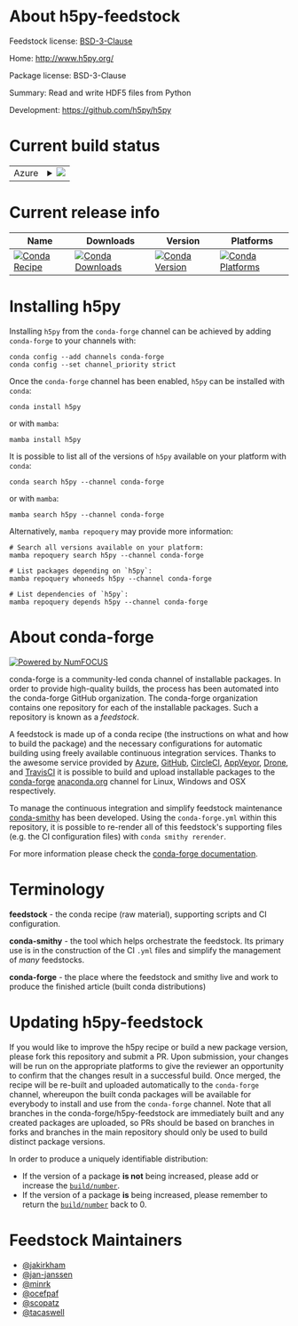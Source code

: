 About h5py-feedstock
====================

Feedstock license: [BSD-3-Clause](https://github.com/conda-forge/h5py-feedstock/blob/main/LICENSE.txt)

Home: http://www.h5py.org/

Package license: BSD-3-Clause

Summary: Read and write HDF5 files from Python

Development: https://github.com/h5py/h5py

Current build status
====================


<table>
    
  <tr>
    <td>Azure</td>
    <td>
      <details>
        <summary>
          <a href="https://dev.azure.com/conda-forge/feedstock-builds/_build/latest?definitionId=402&branchName=main">
            <img src="https://dev.azure.com/conda-forge/feedstock-builds/_apis/build/status/h5py-feedstock?branchName=main">
          </a>
        </summary>
        <table>
          <thead><tr><th>Variant</th><th>Status</th></tr></thead>
          <tbody><tr>
              <td>linux_64_mpimpichnumpy1.22python3.8.____cpython</td>
              <td>
                <a href="https://dev.azure.com/conda-forge/feedstock-builds/_build/latest?definitionId=402&branchName=main">
                  <img src="https://dev.azure.com/conda-forge/feedstock-builds/_apis/build/status/h5py-feedstock?branchName=main&jobName=linux&configuration=linux%20linux_64_mpimpichnumpy1.22python3.8.____cpython" alt="variant">
                </a>
              </td>
            </tr><tr>
              <td>linux_64_mpimpichnumpy1.22python3.9.____73_pypy</td>
              <td>
                <a href="https://dev.azure.com/conda-forge/feedstock-builds/_build/latest?definitionId=402&branchName=main">
                  <img src="https://dev.azure.com/conda-forge/feedstock-builds/_apis/build/status/h5py-feedstock?branchName=main&jobName=linux&configuration=linux%20linux_64_mpimpichnumpy1.22python3.9.____73_pypy" alt="variant">
                </a>
              </td>
            </tr><tr>
              <td>linux_64_mpimpichnumpy2.0python3.10.____cpython</td>
              <td>
                <a href="https://dev.azure.com/conda-forge/feedstock-builds/_build/latest?definitionId=402&branchName=main">
                  <img src="https://dev.azure.com/conda-forge/feedstock-builds/_apis/build/status/h5py-feedstock?branchName=main&jobName=linux&configuration=linux%20linux_64_mpimpichnumpy2.0python3.10.____cpython" alt="variant">
                </a>
              </td>
            </tr><tr>
              <td>linux_64_mpimpichnumpy2.0python3.11.____cpython</td>
              <td>
                <a href="https://dev.azure.com/conda-forge/feedstock-builds/_build/latest?definitionId=402&branchName=main">
                  <img src="https://dev.azure.com/conda-forge/feedstock-builds/_apis/build/status/h5py-feedstock?branchName=main&jobName=linux&configuration=linux%20linux_64_mpimpichnumpy2.0python3.11.____cpython" alt="variant">
                </a>
              </td>
            </tr><tr>
              <td>linux_64_mpimpichnumpy2.0python3.12.____cpython</td>
              <td>
                <a href="https://dev.azure.com/conda-forge/feedstock-builds/_build/latest?definitionId=402&branchName=main">
                  <img src="https://dev.azure.com/conda-forge/feedstock-builds/_apis/build/status/h5py-feedstock?branchName=main&jobName=linux&configuration=linux%20linux_64_mpimpichnumpy2.0python3.12.____cpython" alt="variant">
                </a>
              </td>
            </tr><tr>
              <td>linux_64_mpimpichnumpy2.0python3.9.____cpython</td>
              <td>
                <a href="https://dev.azure.com/conda-forge/feedstock-builds/_build/latest?definitionId=402&branchName=main">
                  <img src="https://dev.azure.com/conda-forge/feedstock-builds/_apis/build/status/h5py-feedstock?branchName=main&jobName=linux&configuration=linux%20linux_64_mpimpichnumpy2.0python3.9.____cpython" alt="variant">
                </a>
              </td>
            </tr><tr>
              <td>linux_64_mpinompinumpy1.22python3.8.____cpython</td>
              <td>
                <a href="https://dev.azure.com/conda-forge/feedstock-builds/_build/latest?definitionId=402&branchName=main">
                  <img src="https://dev.azure.com/conda-forge/feedstock-builds/_apis/build/status/h5py-feedstock?branchName=main&jobName=linux&configuration=linux%20linux_64_mpinompinumpy1.22python3.8.____cpython" alt="variant">
                </a>
              </td>
            </tr><tr>
              <td>linux_64_mpinompinumpy1.22python3.9.____73_pypy</td>
              <td>
                <a href="https://dev.azure.com/conda-forge/feedstock-builds/_build/latest?definitionId=402&branchName=main">
                  <img src="https://dev.azure.com/conda-forge/feedstock-builds/_apis/build/status/h5py-feedstock?branchName=main&jobName=linux&configuration=linux%20linux_64_mpinompinumpy1.22python3.9.____73_pypy" alt="variant">
                </a>
              </td>
            </tr><tr>
              <td>linux_64_mpinompinumpy2.0python3.10.____cpython</td>
              <td>
                <a href="https://dev.azure.com/conda-forge/feedstock-builds/_build/latest?definitionId=402&branchName=main">
                  <img src="https://dev.azure.com/conda-forge/feedstock-builds/_apis/build/status/h5py-feedstock?branchName=main&jobName=linux&configuration=linux%20linux_64_mpinompinumpy2.0python3.10.____cpython" alt="variant">
                </a>
              </td>
            </tr><tr>
              <td>linux_64_mpinompinumpy2.0python3.11.____cpython</td>
              <td>
                <a href="https://dev.azure.com/conda-forge/feedstock-builds/_build/latest?definitionId=402&branchName=main">
                  <img src="https://dev.azure.com/conda-forge/feedstock-builds/_apis/build/status/h5py-feedstock?branchName=main&jobName=linux&configuration=linux%20linux_64_mpinompinumpy2.0python3.11.____cpython" alt="variant">
                </a>
              </td>
            </tr><tr>
              <td>linux_64_mpinompinumpy2.0python3.12.____cpython</td>
              <td>
                <a href="https://dev.azure.com/conda-forge/feedstock-builds/_build/latest?definitionId=402&branchName=main">
                  <img src="https://dev.azure.com/conda-forge/feedstock-builds/_apis/build/status/h5py-feedstock?branchName=main&jobName=linux&configuration=linux%20linux_64_mpinompinumpy2.0python3.12.____cpython" alt="variant">
                </a>
              </td>
            </tr><tr>
              <td>linux_64_mpinompinumpy2.0python3.9.____cpython</td>
              <td>
                <a href="https://dev.azure.com/conda-forge/feedstock-builds/_build/latest?definitionId=402&branchName=main">
                  <img src="https://dev.azure.com/conda-forge/feedstock-builds/_apis/build/status/h5py-feedstock?branchName=main&jobName=linux&configuration=linux%20linux_64_mpinompinumpy2.0python3.9.____cpython" alt="variant">
                </a>
              </td>
            </tr><tr>
              <td>linux_64_mpiopenmpinumpy1.22python3.8.____cpython</td>
              <td>
                <a href="https://dev.azure.com/conda-forge/feedstock-builds/_build/latest?definitionId=402&branchName=main">
                  <img src="https://dev.azure.com/conda-forge/feedstock-builds/_apis/build/status/h5py-feedstock?branchName=main&jobName=linux&configuration=linux%20linux_64_mpiopenmpinumpy1.22python3.8.____cpython" alt="variant">
                </a>
              </td>
            </tr><tr>
              <td>linux_64_mpiopenmpinumpy1.22python3.9.____73_pypy</td>
              <td>
                <a href="https://dev.azure.com/conda-forge/feedstock-builds/_build/latest?definitionId=402&branchName=main">
                  <img src="https://dev.azure.com/conda-forge/feedstock-builds/_apis/build/status/h5py-feedstock?branchName=main&jobName=linux&configuration=linux%20linux_64_mpiopenmpinumpy1.22python3.9.____73_pypy" alt="variant">
                </a>
              </td>
            </tr><tr>
              <td>linux_64_mpiopenmpinumpy2.0python3.10.____cpython</td>
              <td>
                <a href="https://dev.azure.com/conda-forge/feedstock-builds/_build/latest?definitionId=402&branchName=main">
                  <img src="https://dev.azure.com/conda-forge/feedstock-builds/_apis/build/status/h5py-feedstock?branchName=main&jobName=linux&configuration=linux%20linux_64_mpiopenmpinumpy2.0python3.10.____cpython" alt="variant">
                </a>
              </td>
            </tr><tr>
              <td>linux_64_mpiopenmpinumpy2.0python3.11.____cpython</td>
              <td>
                <a href="https://dev.azure.com/conda-forge/feedstock-builds/_build/latest?definitionId=402&branchName=main">
                  <img src="https://dev.azure.com/conda-forge/feedstock-builds/_apis/build/status/h5py-feedstock?branchName=main&jobName=linux&configuration=linux%20linux_64_mpiopenmpinumpy2.0python3.11.____cpython" alt="variant">
                </a>
              </td>
            </tr><tr>
              <td>linux_64_mpiopenmpinumpy2.0python3.12.____cpython</td>
              <td>
                <a href="https://dev.azure.com/conda-forge/feedstock-builds/_build/latest?definitionId=402&branchName=main">
                  <img src="https://dev.azure.com/conda-forge/feedstock-builds/_apis/build/status/h5py-feedstock?branchName=main&jobName=linux&configuration=linux%20linux_64_mpiopenmpinumpy2.0python3.12.____cpython" alt="variant">
                </a>
              </td>
            </tr><tr>
              <td>linux_64_mpiopenmpinumpy2.0python3.9.____cpython</td>
              <td>
                <a href="https://dev.azure.com/conda-forge/feedstock-builds/_build/latest?definitionId=402&branchName=main">
                  <img src="https://dev.azure.com/conda-forge/feedstock-builds/_apis/build/status/h5py-feedstock?branchName=main&jobName=linux&configuration=linux%20linux_64_mpiopenmpinumpy2.0python3.9.____cpython" alt="variant">
                </a>
              </td>
            </tr><tr>
              <td>linux_aarch64_mpimpichnumpy1.22python3.8.____cpython</td>
              <td>
                <a href="https://dev.azure.com/conda-forge/feedstock-builds/_build/latest?definitionId=402&branchName=main">
                  <img src="https://dev.azure.com/conda-forge/feedstock-builds/_apis/build/status/h5py-feedstock?branchName=main&jobName=linux&configuration=linux%20linux_aarch64_mpimpichnumpy1.22python3.8.____cpython" alt="variant">
                </a>
              </td>
            </tr><tr>
              <td>linux_aarch64_mpimpichnumpy1.22python3.9.____73_pypy</td>
              <td>
                <a href="https://dev.azure.com/conda-forge/feedstock-builds/_build/latest?definitionId=402&branchName=main">
                  <img src="https://dev.azure.com/conda-forge/feedstock-builds/_apis/build/status/h5py-feedstock?branchName=main&jobName=linux&configuration=linux%20linux_aarch64_mpimpichnumpy1.22python3.9.____73_pypy" alt="variant">
                </a>
              </td>
            </tr><tr>
              <td>linux_aarch64_mpimpichnumpy2.0python3.10.____cpython</td>
              <td>
                <a href="https://dev.azure.com/conda-forge/feedstock-builds/_build/latest?definitionId=402&branchName=main">
                  <img src="https://dev.azure.com/conda-forge/feedstock-builds/_apis/build/status/h5py-feedstock?branchName=main&jobName=linux&configuration=linux%20linux_aarch64_mpimpichnumpy2.0python3.10.____cpython" alt="variant">
                </a>
              </td>
            </tr><tr>
              <td>linux_aarch64_mpimpichnumpy2.0python3.11.____cpython</td>
              <td>
                <a href="https://dev.azure.com/conda-forge/feedstock-builds/_build/latest?definitionId=402&branchName=main">
                  <img src="https://dev.azure.com/conda-forge/feedstock-builds/_apis/build/status/h5py-feedstock?branchName=main&jobName=linux&configuration=linux%20linux_aarch64_mpimpichnumpy2.0python3.11.____cpython" alt="variant">
                </a>
              </td>
            </tr><tr>
              <td>linux_aarch64_mpimpichnumpy2.0python3.12.____cpython</td>
              <td>
                <a href="https://dev.azure.com/conda-forge/feedstock-builds/_build/latest?definitionId=402&branchName=main">
                  <img src="https://dev.azure.com/conda-forge/feedstock-builds/_apis/build/status/h5py-feedstock?branchName=main&jobName=linux&configuration=linux%20linux_aarch64_mpimpichnumpy2.0python3.12.____cpython" alt="variant">
                </a>
              </td>
            </tr><tr>
              <td>linux_aarch64_mpimpichnumpy2.0python3.9.____cpython</td>
              <td>
                <a href="https://dev.azure.com/conda-forge/feedstock-builds/_build/latest?definitionId=402&branchName=main">
                  <img src="https://dev.azure.com/conda-forge/feedstock-builds/_apis/build/status/h5py-feedstock?branchName=main&jobName=linux&configuration=linux%20linux_aarch64_mpimpichnumpy2.0python3.9.____cpython" alt="variant">
                </a>
              </td>
            </tr><tr>
              <td>linux_aarch64_mpinompinumpy1.22python3.8.____cpython</td>
              <td>
                <a href="https://dev.azure.com/conda-forge/feedstock-builds/_build/latest?definitionId=402&branchName=main">
                  <img src="https://dev.azure.com/conda-forge/feedstock-builds/_apis/build/status/h5py-feedstock?branchName=main&jobName=linux&configuration=linux%20linux_aarch64_mpinompinumpy1.22python3.8.____cpython" alt="variant">
                </a>
              </td>
            </tr><tr>
              <td>linux_aarch64_mpinompinumpy1.22python3.9.____73_pypy</td>
              <td>
                <a href="https://dev.azure.com/conda-forge/feedstock-builds/_build/latest?definitionId=402&branchName=main">
                  <img src="https://dev.azure.com/conda-forge/feedstock-builds/_apis/build/status/h5py-feedstock?branchName=main&jobName=linux&configuration=linux%20linux_aarch64_mpinompinumpy1.22python3.9.____73_pypy" alt="variant">
                </a>
              </td>
            </tr><tr>
              <td>linux_aarch64_mpinompinumpy2.0python3.10.____cpython</td>
              <td>
                <a href="https://dev.azure.com/conda-forge/feedstock-builds/_build/latest?definitionId=402&branchName=main">
                  <img src="https://dev.azure.com/conda-forge/feedstock-builds/_apis/build/status/h5py-feedstock?branchName=main&jobName=linux&configuration=linux%20linux_aarch64_mpinompinumpy2.0python3.10.____cpython" alt="variant">
                </a>
              </td>
            </tr><tr>
              <td>linux_aarch64_mpinompinumpy2.0python3.11.____cpython</td>
              <td>
                <a href="https://dev.azure.com/conda-forge/feedstock-builds/_build/latest?definitionId=402&branchName=main">
                  <img src="https://dev.azure.com/conda-forge/feedstock-builds/_apis/build/status/h5py-feedstock?branchName=main&jobName=linux&configuration=linux%20linux_aarch64_mpinompinumpy2.0python3.11.____cpython" alt="variant">
                </a>
              </td>
            </tr><tr>
              <td>linux_aarch64_mpinompinumpy2.0python3.12.____cpython</td>
              <td>
                <a href="https://dev.azure.com/conda-forge/feedstock-builds/_build/latest?definitionId=402&branchName=main">
                  <img src="https://dev.azure.com/conda-forge/feedstock-builds/_apis/build/status/h5py-feedstock?branchName=main&jobName=linux&configuration=linux%20linux_aarch64_mpinompinumpy2.0python3.12.____cpython" alt="variant">
                </a>
              </td>
            </tr><tr>
              <td>linux_aarch64_mpinompinumpy2.0python3.9.____cpython</td>
              <td>
                <a href="https://dev.azure.com/conda-forge/feedstock-builds/_build/latest?definitionId=402&branchName=main">
                  <img src="https://dev.azure.com/conda-forge/feedstock-builds/_apis/build/status/h5py-feedstock?branchName=main&jobName=linux&configuration=linux%20linux_aarch64_mpinompinumpy2.0python3.9.____cpython" alt="variant">
                </a>
              </td>
            </tr><tr>
              <td>linux_aarch64_mpiopenmpinumpy1.22python3.8.____cpython</td>
              <td>
                <a href="https://dev.azure.com/conda-forge/feedstock-builds/_build/latest?definitionId=402&branchName=main">
                  <img src="https://dev.azure.com/conda-forge/feedstock-builds/_apis/build/status/h5py-feedstock?branchName=main&jobName=linux&configuration=linux%20linux_aarch64_mpiopenmpinumpy1.22python3.8.____cpython" alt="variant">
                </a>
              </td>
            </tr><tr>
              <td>linux_aarch64_mpiopenmpinumpy1.22python3.9.____73_pypy</td>
              <td>
                <a href="https://dev.azure.com/conda-forge/feedstock-builds/_build/latest?definitionId=402&branchName=main">
                  <img src="https://dev.azure.com/conda-forge/feedstock-builds/_apis/build/status/h5py-feedstock?branchName=main&jobName=linux&configuration=linux%20linux_aarch64_mpiopenmpinumpy1.22python3.9.____73_pypy" alt="variant">
                </a>
              </td>
            </tr><tr>
              <td>linux_aarch64_mpiopenmpinumpy2.0python3.10.____cpython</td>
              <td>
                <a href="https://dev.azure.com/conda-forge/feedstock-builds/_build/latest?definitionId=402&branchName=main">
                  <img src="https://dev.azure.com/conda-forge/feedstock-builds/_apis/build/status/h5py-feedstock?branchName=main&jobName=linux&configuration=linux%20linux_aarch64_mpiopenmpinumpy2.0python3.10.____cpython" alt="variant">
                </a>
              </td>
            </tr><tr>
              <td>linux_aarch64_mpiopenmpinumpy2.0python3.11.____cpython</td>
              <td>
                <a href="https://dev.azure.com/conda-forge/feedstock-builds/_build/latest?definitionId=402&branchName=main">
                  <img src="https://dev.azure.com/conda-forge/feedstock-builds/_apis/build/status/h5py-feedstock?branchName=main&jobName=linux&configuration=linux%20linux_aarch64_mpiopenmpinumpy2.0python3.11.____cpython" alt="variant">
                </a>
              </td>
            </tr><tr>
              <td>linux_aarch64_mpiopenmpinumpy2.0python3.12.____cpython</td>
              <td>
                <a href="https://dev.azure.com/conda-forge/feedstock-builds/_build/latest?definitionId=402&branchName=main">
                  <img src="https://dev.azure.com/conda-forge/feedstock-builds/_apis/build/status/h5py-feedstock?branchName=main&jobName=linux&configuration=linux%20linux_aarch64_mpiopenmpinumpy2.0python3.12.____cpython" alt="variant">
                </a>
              </td>
            </tr><tr>
              <td>linux_aarch64_mpiopenmpinumpy2.0python3.9.____cpython</td>
              <td>
                <a href="https://dev.azure.com/conda-forge/feedstock-builds/_build/latest?definitionId=402&branchName=main">
                  <img src="https://dev.azure.com/conda-forge/feedstock-builds/_apis/build/status/h5py-feedstock?branchName=main&jobName=linux&configuration=linux%20linux_aarch64_mpiopenmpinumpy2.0python3.9.____cpython" alt="variant">
                </a>
              </td>
            </tr><tr>
              <td>linux_ppc64le_mpimpichnumpy1.22python3.8.____cpython</td>
              <td>
                <a href="https://dev.azure.com/conda-forge/feedstock-builds/_build/latest?definitionId=402&branchName=main">
                  <img src="https://dev.azure.com/conda-forge/feedstock-builds/_apis/build/status/h5py-feedstock?branchName=main&jobName=linux&configuration=linux%20linux_ppc64le_mpimpichnumpy1.22python3.8.____cpython" alt="variant">
                </a>
              </td>
            </tr><tr>
              <td>linux_ppc64le_mpimpichnumpy1.22python3.9.____73_pypy</td>
              <td>
                <a href="https://dev.azure.com/conda-forge/feedstock-builds/_build/latest?definitionId=402&branchName=main">
                  <img src="https://dev.azure.com/conda-forge/feedstock-builds/_apis/build/status/h5py-feedstock?branchName=main&jobName=linux&configuration=linux%20linux_ppc64le_mpimpichnumpy1.22python3.9.____73_pypy" alt="variant">
                </a>
              </td>
            </tr><tr>
              <td>linux_ppc64le_mpimpichnumpy2.0python3.10.____cpython</td>
              <td>
                <a href="https://dev.azure.com/conda-forge/feedstock-builds/_build/latest?definitionId=402&branchName=main">
                  <img src="https://dev.azure.com/conda-forge/feedstock-builds/_apis/build/status/h5py-feedstock?branchName=main&jobName=linux&configuration=linux%20linux_ppc64le_mpimpichnumpy2.0python3.10.____cpython" alt="variant">
                </a>
              </td>
            </tr><tr>
              <td>linux_ppc64le_mpimpichnumpy2.0python3.11.____cpython</td>
              <td>
                <a href="https://dev.azure.com/conda-forge/feedstock-builds/_build/latest?definitionId=402&branchName=main">
                  <img src="https://dev.azure.com/conda-forge/feedstock-builds/_apis/build/status/h5py-feedstock?branchName=main&jobName=linux&configuration=linux%20linux_ppc64le_mpimpichnumpy2.0python3.11.____cpython" alt="variant">
                </a>
              </td>
            </tr><tr>
              <td>linux_ppc64le_mpimpichnumpy2.0python3.12.____cpython</td>
              <td>
                <a href="https://dev.azure.com/conda-forge/feedstock-builds/_build/latest?definitionId=402&branchName=main">
                  <img src="https://dev.azure.com/conda-forge/feedstock-builds/_apis/build/status/h5py-feedstock?branchName=main&jobName=linux&configuration=linux%20linux_ppc64le_mpimpichnumpy2.0python3.12.____cpython" alt="variant">
                </a>
              </td>
            </tr><tr>
              <td>linux_ppc64le_mpimpichnumpy2.0python3.9.____cpython</td>
              <td>
                <a href="https://dev.azure.com/conda-forge/feedstock-builds/_build/latest?definitionId=402&branchName=main">
                  <img src="https://dev.azure.com/conda-forge/feedstock-builds/_apis/build/status/h5py-feedstock?branchName=main&jobName=linux&configuration=linux%20linux_ppc64le_mpimpichnumpy2.0python3.9.____cpython" alt="variant">
                </a>
              </td>
            </tr><tr>
              <td>linux_ppc64le_mpinompinumpy1.22python3.8.____cpython</td>
              <td>
                <a href="https://dev.azure.com/conda-forge/feedstock-builds/_build/latest?definitionId=402&branchName=main">
                  <img src="https://dev.azure.com/conda-forge/feedstock-builds/_apis/build/status/h5py-feedstock?branchName=main&jobName=linux&configuration=linux%20linux_ppc64le_mpinompinumpy1.22python3.8.____cpython" alt="variant">
                </a>
              </td>
            </tr><tr>
              <td>linux_ppc64le_mpinompinumpy1.22python3.9.____73_pypy</td>
              <td>
                <a href="https://dev.azure.com/conda-forge/feedstock-builds/_build/latest?definitionId=402&branchName=main">
                  <img src="https://dev.azure.com/conda-forge/feedstock-builds/_apis/build/status/h5py-feedstock?branchName=main&jobName=linux&configuration=linux%20linux_ppc64le_mpinompinumpy1.22python3.9.____73_pypy" alt="variant">
                </a>
              </td>
            </tr><tr>
              <td>linux_ppc64le_mpinompinumpy2.0python3.10.____cpython</td>
              <td>
                <a href="https://dev.azure.com/conda-forge/feedstock-builds/_build/latest?definitionId=402&branchName=main">
                  <img src="https://dev.azure.com/conda-forge/feedstock-builds/_apis/build/status/h5py-feedstock?branchName=main&jobName=linux&configuration=linux%20linux_ppc64le_mpinompinumpy2.0python3.10.____cpython" alt="variant">
                </a>
              </td>
            </tr><tr>
              <td>linux_ppc64le_mpinompinumpy2.0python3.11.____cpython</td>
              <td>
                <a href="https://dev.azure.com/conda-forge/feedstock-builds/_build/latest?definitionId=402&branchName=main">
                  <img src="https://dev.azure.com/conda-forge/feedstock-builds/_apis/build/status/h5py-feedstock?branchName=main&jobName=linux&configuration=linux%20linux_ppc64le_mpinompinumpy2.0python3.11.____cpython" alt="variant">
                </a>
              </td>
            </tr><tr>
              <td>linux_ppc64le_mpinompinumpy2.0python3.12.____cpython</td>
              <td>
                <a href="https://dev.azure.com/conda-forge/feedstock-builds/_build/latest?definitionId=402&branchName=main">
                  <img src="https://dev.azure.com/conda-forge/feedstock-builds/_apis/build/status/h5py-feedstock?branchName=main&jobName=linux&configuration=linux%20linux_ppc64le_mpinompinumpy2.0python3.12.____cpython" alt="variant">
                </a>
              </td>
            </tr><tr>
              <td>linux_ppc64le_mpinompinumpy2.0python3.9.____cpython</td>
              <td>
                <a href="https://dev.azure.com/conda-forge/feedstock-builds/_build/latest?definitionId=402&branchName=main">
                  <img src="https://dev.azure.com/conda-forge/feedstock-builds/_apis/build/status/h5py-feedstock?branchName=main&jobName=linux&configuration=linux%20linux_ppc64le_mpinompinumpy2.0python3.9.____cpython" alt="variant">
                </a>
              </td>
            </tr><tr>
              <td>linux_ppc64le_mpiopenmpinumpy1.22python3.8.____cpython</td>
              <td>
                <a href="https://dev.azure.com/conda-forge/feedstock-builds/_build/latest?definitionId=402&branchName=main">
                  <img src="https://dev.azure.com/conda-forge/feedstock-builds/_apis/build/status/h5py-feedstock?branchName=main&jobName=linux&configuration=linux%20linux_ppc64le_mpiopenmpinumpy1.22python3.8.____cpython" alt="variant">
                </a>
              </td>
            </tr><tr>
              <td>linux_ppc64le_mpiopenmpinumpy1.22python3.9.____73_pypy</td>
              <td>
                <a href="https://dev.azure.com/conda-forge/feedstock-builds/_build/latest?definitionId=402&branchName=main">
                  <img src="https://dev.azure.com/conda-forge/feedstock-builds/_apis/build/status/h5py-feedstock?branchName=main&jobName=linux&configuration=linux%20linux_ppc64le_mpiopenmpinumpy1.22python3.9.____73_pypy" alt="variant">
                </a>
              </td>
            </tr><tr>
              <td>linux_ppc64le_mpiopenmpinumpy2.0python3.10.____cpython</td>
              <td>
                <a href="https://dev.azure.com/conda-forge/feedstock-builds/_build/latest?definitionId=402&branchName=main">
                  <img src="https://dev.azure.com/conda-forge/feedstock-builds/_apis/build/status/h5py-feedstock?branchName=main&jobName=linux&configuration=linux%20linux_ppc64le_mpiopenmpinumpy2.0python3.10.____cpython" alt="variant">
                </a>
              </td>
            </tr><tr>
              <td>linux_ppc64le_mpiopenmpinumpy2.0python3.11.____cpython</td>
              <td>
                <a href="https://dev.azure.com/conda-forge/feedstock-builds/_build/latest?definitionId=402&branchName=main">
                  <img src="https://dev.azure.com/conda-forge/feedstock-builds/_apis/build/status/h5py-feedstock?branchName=main&jobName=linux&configuration=linux%20linux_ppc64le_mpiopenmpinumpy2.0python3.11.____cpython" alt="variant">
                </a>
              </td>
            </tr><tr>
              <td>linux_ppc64le_mpiopenmpinumpy2.0python3.12.____cpython</td>
              <td>
                <a href="https://dev.azure.com/conda-forge/feedstock-builds/_build/latest?definitionId=402&branchName=main">
                  <img src="https://dev.azure.com/conda-forge/feedstock-builds/_apis/build/status/h5py-feedstock?branchName=main&jobName=linux&configuration=linux%20linux_ppc64le_mpiopenmpinumpy2.0python3.12.____cpython" alt="variant">
                </a>
              </td>
            </tr><tr>
              <td>linux_ppc64le_mpiopenmpinumpy2.0python3.9.____cpython</td>
              <td>
                <a href="https://dev.azure.com/conda-forge/feedstock-builds/_build/latest?definitionId=402&branchName=main">
                  <img src="https://dev.azure.com/conda-forge/feedstock-builds/_apis/build/status/h5py-feedstock?branchName=main&jobName=linux&configuration=linux%20linux_ppc64le_mpiopenmpinumpy2.0python3.9.____cpython" alt="variant">
                </a>
              </td>
            </tr><tr>
              <td>osx_64_mpimpichnumpy1.22python3.8.____cpython</td>
              <td>
                <a href="https://dev.azure.com/conda-forge/feedstock-builds/_build/latest?definitionId=402&branchName=main">
                  <img src="https://dev.azure.com/conda-forge/feedstock-builds/_apis/build/status/h5py-feedstock?branchName=main&jobName=osx&configuration=osx%20osx_64_mpimpichnumpy1.22python3.8.____cpython" alt="variant">
                </a>
              </td>
            </tr><tr>
              <td>osx_64_mpimpichnumpy1.22python3.9.____73_pypy</td>
              <td>
                <a href="https://dev.azure.com/conda-forge/feedstock-builds/_build/latest?definitionId=402&branchName=main">
                  <img src="https://dev.azure.com/conda-forge/feedstock-builds/_apis/build/status/h5py-feedstock?branchName=main&jobName=osx&configuration=osx%20osx_64_mpimpichnumpy1.22python3.9.____73_pypy" alt="variant">
                </a>
              </td>
            </tr><tr>
              <td>osx_64_mpimpichnumpy2.0python3.10.____cpython</td>
              <td>
                <a href="https://dev.azure.com/conda-forge/feedstock-builds/_build/latest?definitionId=402&branchName=main">
                  <img src="https://dev.azure.com/conda-forge/feedstock-builds/_apis/build/status/h5py-feedstock?branchName=main&jobName=osx&configuration=osx%20osx_64_mpimpichnumpy2.0python3.10.____cpython" alt="variant">
                </a>
              </td>
            </tr><tr>
              <td>osx_64_mpimpichnumpy2.0python3.11.____cpython</td>
              <td>
                <a href="https://dev.azure.com/conda-forge/feedstock-builds/_build/latest?definitionId=402&branchName=main">
                  <img src="https://dev.azure.com/conda-forge/feedstock-builds/_apis/build/status/h5py-feedstock?branchName=main&jobName=osx&configuration=osx%20osx_64_mpimpichnumpy2.0python3.11.____cpython" alt="variant">
                </a>
              </td>
            </tr><tr>
              <td>osx_64_mpimpichnumpy2.0python3.12.____cpython</td>
              <td>
                <a href="https://dev.azure.com/conda-forge/feedstock-builds/_build/latest?definitionId=402&branchName=main">
                  <img src="https://dev.azure.com/conda-forge/feedstock-builds/_apis/build/status/h5py-feedstock?branchName=main&jobName=osx&configuration=osx%20osx_64_mpimpichnumpy2.0python3.12.____cpython" alt="variant">
                </a>
              </td>
            </tr><tr>
              <td>osx_64_mpimpichnumpy2.0python3.9.____cpython</td>
              <td>
                <a href="https://dev.azure.com/conda-forge/feedstock-builds/_build/latest?definitionId=402&branchName=main">
                  <img src="https://dev.azure.com/conda-forge/feedstock-builds/_apis/build/status/h5py-feedstock?branchName=main&jobName=osx&configuration=osx%20osx_64_mpimpichnumpy2.0python3.9.____cpython" alt="variant">
                </a>
              </td>
            </tr><tr>
              <td>osx_64_mpinompinumpy1.22python3.8.____cpython</td>
              <td>
                <a href="https://dev.azure.com/conda-forge/feedstock-builds/_build/latest?definitionId=402&branchName=main">
                  <img src="https://dev.azure.com/conda-forge/feedstock-builds/_apis/build/status/h5py-feedstock?branchName=main&jobName=osx&configuration=osx%20osx_64_mpinompinumpy1.22python3.8.____cpython" alt="variant">
                </a>
              </td>
            </tr><tr>
              <td>osx_64_mpinompinumpy1.22python3.9.____73_pypy</td>
              <td>
                <a href="https://dev.azure.com/conda-forge/feedstock-builds/_build/latest?definitionId=402&branchName=main">
                  <img src="https://dev.azure.com/conda-forge/feedstock-builds/_apis/build/status/h5py-feedstock?branchName=main&jobName=osx&configuration=osx%20osx_64_mpinompinumpy1.22python3.9.____73_pypy" alt="variant">
                </a>
              </td>
            </tr><tr>
              <td>osx_64_mpinompinumpy2.0python3.10.____cpython</td>
              <td>
                <a href="https://dev.azure.com/conda-forge/feedstock-builds/_build/latest?definitionId=402&branchName=main">
                  <img src="https://dev.azure.com/conda-forge/feedstock-builds/_apis/build/status/h5py-feedstock?branchName=main&jobName=osx&configuration=osx%20osx_64_mpinompinumpy2.0python3.10.____cpython" alt="variant">
                </a>
              </td>
            </tr><tr>
              <td>osx_64_mpinompinumpy2.0python3.11.____cpython</td>
              <td>
                <a href="https://dev.azure.com/conda-forge/feedstock-builds/_build/latest?definitionId=402&branchName=main">
                  <img src="https://dev.azure.com/conda-forge/feedstock-builds/_apis/build/status/h5py-feedstock?branchName=main&jobName=osx&configuration=osx%20osx_64_mpinompinumpy2.0python3.11.____cpython" alt="variant">
                </a>
              </td>
            </tr><tr>
              <td>osx_64_mpinompinumpy2.0python3.12.____cpython</td>
              <td>
                <a href="https://dev.azure.com/conda-forge/feedstock-builds/_build/latest?definitionId=402&branchName=main">
                  <img src="https://dev.azure.com/conda-forge/feedstock-builds/_apis/build/status/h5py-feedstock?branchName=main&jobName=osx&configuration=osx%20osx_64_mpinompinumpy2.0python3.12.____cpython" alt="variant">
                </a>
              </td>
            </tr><tr>
              <td>osx_64_mpinompinumpy2.0python3.9.____cpython</td>
              <td>
                <a href="https://dev.azure.com/conda-forge/feedstock-builds/_build/latest?definitionId=402&branchName=main">
                  <img src="https://dev.azure.com/conda-forge/feedstock-builds/_apis/build/status/h5py-feedstock?branchName=main&jobName=osx&configuration=osx%20osx_64_mpinompinumpy2.0python3.9.____cpython" alt="variant">
                </a>
              </td>
            </tr><tr>
              <td>osx_64_mpiopenmpinumpy1.22python3.8.____cpython</td>
              <td>
                <a href="https://dev.azure.com/conda-forge/feedstock-builds/_build/latest?definitionId=402&branchName=main">
                  <img src="https://dev.azure.com/conda-forge/feedstock-builds/_apis/build/status/h5py-feedstock?branchName=main&jobName=osx&configuration=osx%20osx_64_mpiopenmpinumpy1.22python3.8.____cpython" alt="variant">
                </a>
              </td>
            </tr><tr>
              <td>osx_64_mpiopenmpinumpy1.22python3.9.____73_pypy</td>
              <td>
                <a href="https://dev.azure.com/conda-forge/feedstock-builds/_build/latest?definitionId=402&branchName=main">
                  <img src="https://dev.azure.com/conda-forge/feedstock-builds/_apis/build/status/h5py-feedstock?branchName=main&jobName=osx&configuration=osx%20osx_64_mpiopenmpinumpy1.22python3.9.____73_pypy" alt="variant">
                </a>
              </td>
            </tr><tr>
              <td>osx_64_mpiopenmpinumpy2.0python3.10.____cpython</td>
              <td>
                <a href="https://dev.azure.com/conda-forge/feedstock-builds/_build/latest?definitionId=402&branchName=main">
                  <img src="https://dev.azure.com/conda-forge/feedstock-builds/_apis/build/status/h5py-feedstock?branchName=main&jobName=osx&configuration=osx%20osx_64_mpiopenmpinumpy2.0python3.10.____cpython" alt="variant">
                </a>
              </td>
            </tr><tr>
              <td>osx_64_mpiopenmpinumpy2.0python3.11.____cpython</td>
              <td>
                <a href="https://dev.azure.com/conda-forge/feedstock-builds/_build/latest?definitionId=402&branchName=main">
                  <img src="https://dev.azure.com/conda-forge/feedstock-builds/_apis/build/status/h5py-feedstock?branchName=main&jobName=osx&configuration=osx%20osx_64_mpiopenmpinumpy2.0python3.11.____cpython" alt="variant">
                </a>
              </td>
            </tr><tr>
              <td>osx_64_mpiopenmpinumpy2.0python3.12.____cpython</td>
              <td>
                <a href="https://dev.azure.com/conda-forge/feedstock-builds/_build/latest?definitionId=402&branchName=main">
                  <img src="https://dev.azure.com/conda-forge/feedstock-builds/_apis/build/status/h5py-feedstock?branchName=main&jobName=osx&configuration=osx%20osx_64_mpiopenmpinumpy2.0python3.12.____cpython" alt="variant">
                </a>
              </td>
            </tr><tr>
              <td>osx_64_mpiopenmpinumpy2.0python3.9.____cpython</td>
              <td>
                <a href="https://dev.azure.com/conda-forge/feedstock-builds/_build/latest?definitionId=402&branchName=main">
                  <img src="https://dev.azure.com/conda-forge/feedstock-builds/_apis/build/status/h5py-feedstock?branchName=main&jobName=osx&configuration=osx%20osx_64_mpiopenmpinumpy2.0python3.9.____cpython" alt="variant">
                </a>
              </td>
            </tr><tr>
              <td>osx_arm64_mpimpichnumpy1.22python3.8.____cpython</td>
              <td>
                <a href="https://dev.azure.com/conda-forge/feedstock-builds/_build/latest?definitionId=402&branchName=main">
                  <img src="https://dev.azure.com/conda-forge/feedstock-builds/_apis/build/status/h5py-feedstock?branchName=main&jobName=osx&configuration=osx%20osx_arm64_mpimpichnumpy1.22python3.8.____cpython" alt="variant">
                </a>
              </td>
            </tr><tr>
              <td>osx_arm64_mpimpichnumpy2.0python3.10.____cpython</td>
              <td>
                <a href="https://dev.azure.com/conda-forge/feedstock-builds/_build/latest?definitionId=402&branchName=main">
                  <img src="https://dev.azure.com/conda-forge/feedstock-builds/_apis/build/status/h5py-feedstock?branchName=main&jobName=osx&configuration=osx%20osx_arm64_mpimpichnumpy2.0python3.10.____cpython" alt="variant">
                </a>
              </td>
            </tr><tr>
              <td>osx_arm64_mpimpichnumpy2.0python3.11.____cpython</td>
              <td>
                <a href="https://dev.azure.com/conda-forge/feedstock-builds/_build/latest?definitionId=402&branchName=main">
                  <img src="https://dev.azure.com/conda-forge/feedstock-builds/_apis/build/status/h5py-feedstock?branchName=main&jobName=osx&configuration=osx%20osx_arm64_mpimpichnumpy2.0python3.11.____cpython" alt="variant">
                </a>
              </td>
            </tr><tr>
              <td>osx_arm64_mpimpichnumpy2.0python3.12.____cpython</td>
              <td>
                <a href="https://dev.azure.com/conda-forge/feedstock-builds/_build/latest?definitionId=402&branchName=main">
                  <img src="https://dev.azure.com/conda-forge/feedstock-builds/_apis/build/status/h5py-feedstock?branchName=main&jobName=osx&configuration=osx%20osx_arm64_mpimpichnumpy2.0python3.12.____cpython" alt="variant">
                </a>
              </td>
            </tr><tr>
              <td>osx_arm64_mpimpichnumpy2.0python3.9.____cpython</td>
              <td>
                <a href="https://dev.azure.com/conda-forge/feedstock-builds/_build/latest?definitionId=402&branchName=main">
                  <img src="https://dev.azure.com/conda-forge/feedstock-builds/_apis/build/status/h5py-feedstock?branchName=main&jobName=osx&configuration=osx%20osx_arm64_mpimpichnumpy2.0python3.9.____cpython" alt="variant">
                </a>
              </td>
            </tr><tr>
              <td>osx_arm64_mpinompinumpy1.22python3.8.____cpython</td>
              <td>
                <a href="https://dev.azure.com/conda-forge/feedstock-builds/_build/latest?definitionId=402&branchName=main">
                  <img src="https://dev.azure.com/conda-forge/feedstock-builds/_apis/build/status/h5py-feedstock?branchName=main&jobName=osx&configuration=osx%20osx_arm64_mpinompinumpy1.22python3.8.____cpython" alt="variant">
                </a>
              </td>
            </tr><tr>
              <td>osx_arm64_mpinompinumpy2.0python3.10.____cpython</td>
              <td>
                <a href="https://dev.azure.com/conda-forge/feedstock-builds/_build/latest?definitionId=402&branchName=main">
                  <img src="https://dev.azure.com/conda-forge/feedstock-builds/_apis/build/status/h5py-feedstock?branchName=main&jobName=osx&configuration=osx%20osx_arm64_mpinompinumpy2.0python3.10.____cpython" alt="variant">
                </a>
              </td>
            </tr><tr>
              <td>osx_arm64_mpinompinumpy2.0python3.11.____cpython</td>
              <td>
                <a href="https://dev.azure.com/conda-forge/feedstock-builds/_build/latest?definitionId=402&branchName=main">
                  <img src="https://dev.azure.com/conda-forge/feedstock-builds/_apis/build/status/h5py-feedstock?branchName=main&jobName=osx&configuration=osx%20osx_arm64_mpinompinumpy2.0python3.11.____cpython" alt="variant">
                </a>
              </td>
            </tr><tr>
              <td>osx_arm64_mpinompinumpy2.0python3.12.____cpython</td>
              <td>
                <a href="https://dev.azure.com/conda-forge/feedstock-builds/_build/latest?definitionId=402&branchName=main">
                  <img src="https://dev.azure.com/conda-forge/feedstock-builds/_apis/build/status/h5py-feedstock?branchName=main&jobName=osx&configuration=osx%20osx_arm64_mpinompinumpy2.0python3.12.____cpython" alt="variant">
                </a>
              </td>
            </tr><tr>
              <td>osx_arm64_mpinompinumpy2.0python3.9.____cpython</td>
              <td>
                <a href="https://dev.azure.com/conda-forge/feedstock-builds/_build/latest?definitionId=402&branchName=main">
                  <img src="https://dev.azure.com/conda-forge/feedstock-builds/_apis/build/status/h5py-feedstock?branchName=main&jobName=osx&configuration=osx%20osx_arm64_mpinompinumpy2.0python3.9.____cpython" alt="variant">
                </a>
              </td>
            </tr><tr>
              <td>osx_arm64_mpiopenmpinumpy1.22python3.8.____cpython</td>
              <td>
                <a href="https://dev.azure.com/conda-forge/feedstock-builds/_build/latest?definitionId=402&branchName=main">
                  <img src="https://dev.azure.com/conda-forge/feedstock-builds/_apis/build/status/h5py-feedstock?branchName=main&jobName=osx&configuration=osx%20osx_arm64_mpiopenmpinumpy1.22python3.8.____cpython" alt="variant">
                </a>
              </td>
            </tr><tr>
              <td>osx_arm64_mpiopenmpinumpy2.0python3.10.____cpython</td>
              <td>
                <a href="https://dev.azure.com/conda-forge/feedstock-builds/_build/latest?definitionId=402&branchName=main">
                  <img src="https://dev.azure.com/conda-forge/feedstock-builds/_apis/build/status/h5py-feedstock?branchName=main&jobName=osx&configuration=osx%20osx_arm64_mpiopenmpinumpy2.0python3.10.____cpython" alt="variant">
                </a>
              </td>
            </tr><tr>
              <td>osx_arm64_mpiopenmpinumpy2.0python3.11.____cpython</td>
              <td>
                <a href="https://dev.azure.com/conda-forge/feedstock-builds/_build/latest?definitionId=402&branchName=main">
                  <img src="https://dev.azure.com/conda-forge/feedstock-builds/_apis/build/status/h5py-feedstock?branchName=main&jobName=osx&configuration=osx%20osx_arm64_mpiopenmpinumpy2.0python3.11.____cpython" alt="variant">
                </a>
              </td>
            </tr><tr>
              <td>osx_arm64_mpiopenmpinumpy2.0python3.12.____cpython</td>
              <td>
                <a href="https://dev.azure.com/conda-forge/feedstock-builds/_build/latest?definitionId=402&branchName=main">
                  <img src="https://dev.azure.com/conda-forge/feedstock-builds/_apis/build/status/h5py-feedstock?branchName=main&jobName=osx&configuration=osx%20osx_arm64_mpiopenmpinumpy2.0python3.12.____cpython" alt="variant">
                </a>
              </td>
            </tr><tr>
              <td>osx_arm64_mpiopenmpinumpy2.0python3.9.____cpython</td>
              <td>
                <a href="https://dev.azure.com/conda-forge/feedstock-builds/_build/latest?definitionId=402&branchName=main">
                  <img src="https://dev.azure.com/conda-forge/feedstock-builds/_apis/build/status/h5py-feedstock?branchName=main&jobName=osx&configuration=osx%20osx_arm64_mpiopenmpinumpy2.0python3.9.____cpython" alt="variant">
                </a>
              </td>
            </tr><tr>
              <td>win_64_numpy1.22python3.8.____cpython</td>
              <td>
                <a href="https://dev.azure.com/conda-forge/feedstock-builds/_build/latest?definitionId=402&branchName=main">
                  <img src="https://dev.azure.com/conda-forge/feedstock-builds/_apis/build/status/h5py-feedstock?branchName=main&jobName=win&configuration=win%20win_64_numpy1.22python3.8.____cpython" alt="variant">
                </a>
              </td>
            </tr><tr>
              <td>win_64_numpy1.22python3.9.____73_pypy</td>
              <td>
                <a href="https://dev.azure.com/conda-forge/feedstock-builds/_build/latest?definitionId=402&branchName=main">
                  <img src="https://dev.azure.com/conda-forge/feedstock-builds/_apis/build/status/h5py-feedstock?branchName=main&jobName=win&configuration=win%20win_64_numpy1.22python3.9.____73_pypy" alt="variant">
                </a>
              </td>
            </tr><tr>
              <td>win_64_numpy2.0python3.10.____cpython</td>
              <td>
                <a href="https://dev.azure.com/conda-forge/feedstock-builds/_build/latest?definitionId=402&branchName=main">
                  <img src="https://dev.azure.com/conda-forge/feedstock-builds/_apis/build/status/h5py-feedstock?branchName=main&jobName=win&configuration=win%20win_64_numpy2.0python3.10.____cpython" alt="variant">
                </a>
              </td>
            </tr><tr>
              <td>win_64_numpy2.0python3.11.____cpython</td>
              <td>
                <a href="https://dev.azure.com/conda-forge/feedstock-builds/_build/latest?definitionId=402&branchName=main">
                  <img src="https://dev.azure.com/conda-forge/feedstock-builds/_apis/build/status/h5py-feedstock?branchName=main&jobName=win&configuration=win%20win_64_numpy2.0python3.11.____cpython" alt="variant">
                </a>
              </td>
            </tr><tr>
              <td>win_64_numpy2.0python3.12.____cpython</td>
              <td>
                <a href="https://dev.azure.com/conda-forge/feedstock-builds/_build/latest?definitionId=402&branchName=main">
                  <img src="https://dev.azure.com/conda-forge/feedstock-builds/_apis/build/status/h5py-feedstock?branchName=main&jobName=win&configuration=win%20win_64_numpy2.0python3.12.____cpython" alt="variant">
                </a>
              </td>
            </tr><tr>
              <td>win_64_numpy2.0python3.9.____cpython</td>
              <td>
                <a href="https://dev.azure.com/conda-forge/feedstock-builds/_build/latest?definitionId=402&branchName=main">
                  <img src="https://dev.azure.com/conda-forge/feedstock-builds/_apis/build/status/h5py-feedstock?branchName=main&jobName=win&configuration=win%20win_64_numpy2.0python3.9.____cpython" alt="variant">
                </a>
              </td>
            </tr>
          </tbody>
        </table>
      </details>
    </td>
  </tr>
</table>

Current release info
====================

| Name | Downloads | Version | Platforms |
| --- | --- | --- | --- |
| [![Conda Recipe](https://img.shields.io/badge/recipe-h5py-green.svg)](https://anaconda.org/conda-forge/h5py) | [![Conda Downloads](https://img.shields.io/conda/dn/conda-forge/h5py.svg)](https://anaconda.org/conda-forge/h5py) | [![Conda Version](https://img.shields.io/conda/vn/conda-forge/h5py.svg)](https://anaconda.org/conda-forge/h5py) | [![Conda Platforms](https://img.shields.io/conda/pn/conda-forge/h5py.svg)](https://anaconda.org/conda-forge/h5py) |

Installing h5py
===============

Installing `h5py` from the `conda-forge` channel can be achieved by adding `conda-forge` to your channels with:

```
conda config --add channels conda-forge
conda config --set channel_priority strict
```

Once the `conda-forge` channel has been enabled, `h5py` can be installed with `conda`:

```
conda install h5py
```

or with `mamba`:

```
mamba install h5py
```

It is possible to list all of the versions of `h5py` available on your platform with `conda`:

```
conda search h5py --channel conda-forge
```

or with `mamba`:

```
mamba search h5py --channel conda-forge
```

Alternatively, `mamba repoquery` may provide more information:

```
# Search all versions available on your platform:
mamba repoquery search h5py --channel conda-forge

# List packages depending on `h5py`:
mamba repoquery whoneeds h5py --channel conda-forge

# List dependencies of `h5py`:
mamba repoquery depends h5py --channel conda-forge
```


About conda-forge
=================

[![Powered by
NumFOCUS](https://img.shields.io/badge/powered%20by-NumFOCUS-orange.svg?style=flat&colorA=E1523D&colorB=007D8A)](https://numfocus.org)

conda-forge is a community-led conda channel of installable packages.
In order to provide high-quality builds, the process has been automated into the
conda-forge GitHub organization. The conda-forge organization contains one repository
for each of the installable packages. Such a repository is known as a *feedstock*.

A feedstock is made up of a conda recipe (the instructions on what and how to build
the package) and the necessary configurations for automatic building using freely
available continuous integration services. Thanks to the awesome service provided by
[Azure](https://azure.microsoft.com/en-us/services/devops/), [GitHub](https://github.com/),
[CircleCI](https://circleci.com/), [AppVeyor](https://www.appveyor.com/),
[Drone](https://cloud.drone.io/welcome), and [TravisCI](https://travis-ci.com/)
it is possible to build and upload installable packages to the
[conda-forge](https://anaconda.org/conda-forge) [anaconda.org](https://anaconda.org/)
channel for Linux, Windows and OSX respectively.

To manage the continuous integration and simplify feedstock maintenance
[conda-smithy](https://github.com/conda-forge/conda-smithy) has been developed.
Using the ``conda-forge.yml`` within this repository, it is possible to re-render all of
this feedstock's supporting files (e.g. the CI configuration files) with ``conda smithy rerender``.

For more information please check the [conda-forge documentation](https://conda-forge.org/docs/).

Terminology
===========

**feedstock** - the conda recipe (raw material), supporting scripts and CI configuration.

**conda-smithy** - the tool which helps orchestrate the feedstock.
                   Its primary use is in the construction of the CI ``.yml`` files
                   and simplify the management of *many* feedstocks.

**conda-forge** - the place where the feedstock and smithy live and work to
                  produce the finished article (built conda distributions)


Updating h5py-feedstock
=======================

If you would like to improve the h5py recipe or build a new
package version, please fork this repository and submit a PR. Upon submission,
your changes will be run on the appropriate platforms to give the reviewer an
opportunity to confirm that the changes result in a successful build. Once
merged, the recipe will be re-built and uploaded automatically to the
`conda-forge` channel, whereupon the built conda packages will be available for
everybody to install and use from the `conda-forge` channel.
Note that all branches in the conda-forge/h5py-feedstock are
immediately built and any created packages are uploaded, so PRs should be based
on branches in forks and branches in the main repository should only be used to
build distinct package versions.

In order to produce a uniquely identifiable distribution:
 * If the version of a package **is not** being increased, please add or increase
   the [``build/number``](https://docs.conda.io/projects/conda-build/en/latest/resources/define-metadata.html#build-number-and-string).
 * If the version of a package **is** being increased, please remember to return
   the [``build/number``](https://docs.conda.io/projects/conda-build/en/latest/resources/define-metadata.html#build-number-and-string)
   back to 0.

Feedstock Maintainers
=====================

* [@jakirkham](https://github.com/jakirkham/)
* [@jan-janssen](https://github.com/jan-janssen/)
* [@minrk](https://github.com/minrk/)
* [@ocefpaf](https://github.com/ocefpaf/)
* [@scopatz](https://github.com/scopatz/)
* [@tacaswell](https://github.com/tacaswell/)

